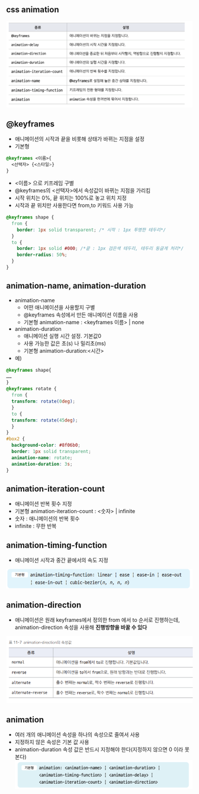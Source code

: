 ## css animation

<img src="../image/animation.png" alt="animation image">

## @keyframes

- 애니메이션의 시작과 끝을 비롯해 상태가 바뀌는 지점을 설정
- 기본형

```css
@keyframes <이름>{
  <선택자> {<스타일>}
}
```

- <이름> 으로 키프레임 구별
- @keyframes의 <선택자>에서 속성값이 바뀌는 지점을 가리킴
- 시작 위치는 0%, 끝 위치는 100%로 놓고 위치 지정
- 시작과 끝 위치만 사용한다면 from,to 키워드 사용 가능

```css
@keyframes shape {
  from {
    border: 1px solid transparent; /* 시작 : 1px 투명한 테두리*/
  }
  to {
    border: 1px solid #000; /*끝 : 1px 검은색 테두리, 테두리 둥글게 처리*/
    border-radius: 50%;
  }
}
```

## animation-name, animation-duration

- animation-name
  - 어떤 애니메이션을 사용할지 구별
  - @keyframes 속성에서 만든 애니메이션 이름을 사용
  - 기본형
    animation-name : <keyframes 이름> | none
- animation-duration
  - 애니메이션 실행 시간 설정. 기본값0
  - 사용 가능한 값은 초(s) 나 밀리초(ms)
  - 기본형
    animation-duration:<시간>
- 예)

```css
@keyframes shape{
……
}
@keyframes rotate {
  from {
  transform: rotate(0deg);
  }
  to {
  transform: rotate(45deg);
  }
}
#box2 {
  background-color: #8f06b0;
  border: 1px solid transparent;
  animation-name: rotate;
  animation-duration: 3s;
}
```

## animation-iteration-count

- 애니메이션 반복 횟수 지정
- 기본형
  animation-iteration-count : <숫자> | infinite
- 숫자 : 애니메이션의 반복 횟수
- infinite : 무한 반복

## animation-timing-function

- 애니메이션 시작과 중간 끝에서의 속도 지정

<img src="../image/anitiming.png" alt="animation timing function image">

## animation-direction

- 애니메이션은 원래 keyframes에서 정의한 from 에서 to 순서로 진행하는데, animation-direction 속성을 사용해 **진행방향을 바꿀 수 있다**

<img src="../image/anidirection.png" alt="animation direction image">

## animation

- 여러 개의 애니메이션 속성을 하나의 속성으로 줄여서 사용
- 지정하지 않은 속성은 기본 값 사용
- animation-duration 속성 값은 반드시 지정해야 한다(지정하지 않으면 0 이라 못본다)  
  <img src="../image/ani.png" alt="animation total image">
